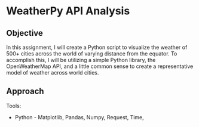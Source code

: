 # WeatherPy API Analysis

## Objective
In this assignment, I will create a Python script to visualize the weather of 500+ cities across the world of varying distance from the equator. To accomplish this, I will be utilizing a simple Python library, the OpenWeatherMap API, and a little common sense to create a representative model of weather across world cities.


## Approach
Tools:

* Python - Matplotlib, Pandas, Numpy, Request, Time, 

